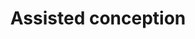 ---
title: Assisted conception
longTitle: 'Assisted conception'
tags:
- gccommon
usedFor:
- "[[Reproductive technology]]"
---